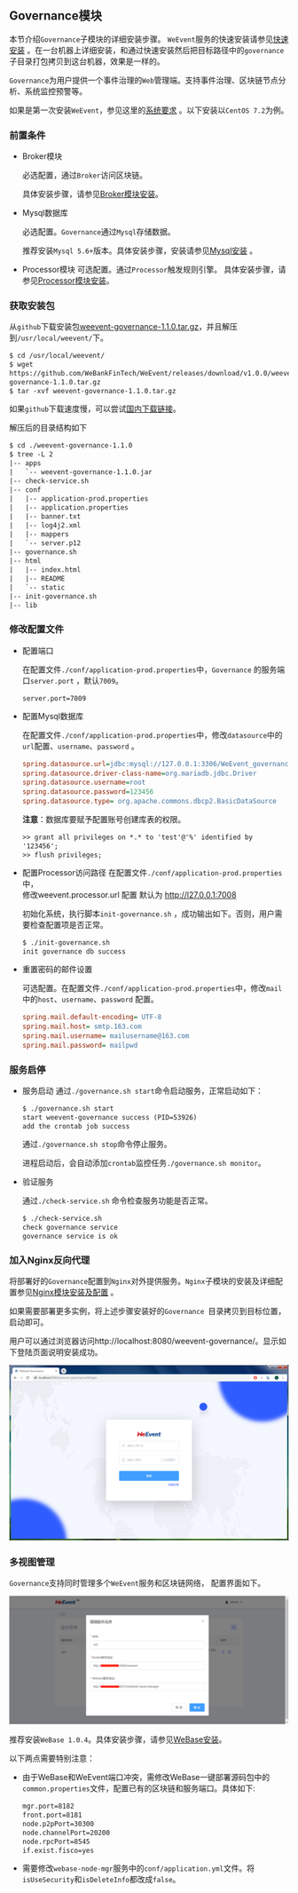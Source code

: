 ## Governance模块
本节介绍`Governance`子模块的详细安装步骤。 `WeEvent`服务的快速安装请参见[快速安装](../quickinstall.html) 。在一台机器上详细安装，和通过快速安装然后把目标路径中的`governance`子目录打包拷贝到这台机器，效果是一样的。

`Governance`为用户提供一个事件治理的`Web`管理端。支持事件治理、区块链节点分析、系统监控预警等。

如果是第一次安装`WeEvent`，参见这里的[系统要求](../environment.html) 。以下安装以`CentOS 7.2`为例。

### 前置条件

- Broker模块

   必选配置，通过`Broker`访问区块链。

   具体安装步骤，请参见[Broker模块安装](./broker.html)。

- Mysql数据库

  必选配置。`Governance`通过`Mysql`存储数据。

  推荐安装`Mysql 5.6+`版本。具体安装步骤，安装请参见[Mysql安装](http://dev.mysql.com/downloads/mysql/) 。
  
- Processor模块
  可选配置。通过`Processor`触发规则引擎。
  具体安装步骤，请参见[Processor模块安装](./processor.html)。


### 获取安装包

从`github`下载安装包[weevent-governance-1.1.0.tar.gz](https://github.com/WeBankFinTech/WeEvent/releases/download/v1.1.0/weevent-governance-1.1.0.tar.gz)，并且解压到`/usr/local/weevent/`下。

```shell
$ cd /usr/local/weevent/
$ wget https://github.com/WeBankFinTech/WeEvent/releases/download/v1.0.0/weevent-governance-1.1.0.tar.gz
$ tar -xvf weevent-governance-1.1.0.tar.gz
```

如果`github`下载速度慢，可以尝试[国内下载链接](https://www.fisco.com.cn/cdn/weevent/download/releases/v1.1.0/weevent-governance-1.1.0.tar.gz)。

解压后的目录结构如下

```
$ cd ./weevent-governance-1.1.0
$ tree -L 2
|-- apps
|   `-- weevent-governance-1.1.0.jar
|-- check-service.sh
|-- conf
|   |-- application-prod.properties
|   |-- application.properties
|   |-- banner.txt
|   |-- log4j2.xml
|   |-- mappers
|   `-- server.p12
|-- governance.sh
|-- html
|   |-- index.html
|   |-- README
|   `-- static
|-- init-governance.sh
|-- lib
```

### 修改配置文件

- 配置端口

  在配置文件`./conf/application-prod.properties`中，`Governance` 的服务端口`server.port` ，默认`7009`。

  ```
  server.port=7009
  ```


- 配置Mysql数据库

    在配置文件`./conf/application-prod.properties`中，修改`datasource`中的`url`配置、`username`、`password` 。

    ```ini
    spring.datasource.url=jdbc:mysql://127.0.0.1:3306/WeEvent_governance?useUnicode=true&characterEncoding=utf-8&useSSL=false
	spring.datasource.driver-class-name=org.mariadb.jdbc.Driver
	spring.datasource.username=root
	spring.datasource.password=123456
	spring.datasource.type= org.apache.commons.dbcp2.BasicDataSource
    ```
    **注意**：数据库要赋予配置账号创建库表的权限。

    ```mysql
    >> grant all privileges on *.* to 'test'@'%' identified by '123456';
    >> flush privileges;
    ```
- 配置Processor访问路径
      在配置文件`./conf/application-prod.properties`中，      
      修改weevent.processor.url 配置  默认为 http://l27.0.0.1:7008


    初始化系统，执行脚本`init-governance.sh` ，成功输出如下。否则，用户需要检查配置项是否正常。

    ```shell
    $ ./init-governance.sh
    init governance db success
    ```

- 重置密码的邮件设置

    可选配置。在配置文件`./conf/application-prod.properties`中，修改`mail`中的`host`、`username`、`password` 配置。

    ```ini
	spring.mail.default-encoding= UTF-8
	spring.mail.host= smtp.163.com
	spring.mail.username= mailusername@163.com
	spring.mail.password= mailpwd
    ```

### 服务启停

- 服务启动
  通过`./governance.sh start`命令启动服务，正常启动如下：

  ```shell
  $ ./governance.sh start
  start weevent-governance success (PID=53926)
  add the crontab job success
  ```

  通过`./governance.sh stop`命令停止服务。

  进程启动后，会自动添加`crontab`监控任务`./governance.sh monitor`。

- 验证服务

  通过`./check-service.sh` 命令检查服务功能是否正常。

  ```shell
  $ ./check-service.sh
  check governance service
  governance service is ok
  ```

### 加入Nginx反向代理

将部署好的`Governance`配置到`Nginx`对外提供服务。`Nginx`子模块的安装及详细配置参见[Nginx模块安装及配置](./nginx.html) 。

如果需要部署更多实例，将上述步骤安装好的`Governance `目录拷贝到目标位置，启动即可。

用户可以通过浏览器访问http://localhost:8080/weevent-governance/。显示如下登陆页面说明安装成功。

![Governance-ui.png](../../image/Governance-ui.png)

### 多视图管理

`Governance`支持同时管理多个`WeEvent`服务和区块链网络， 配置界面如下。

![Governance-multi-view.png](../../image/Governance-multi-view.png)

推荐安装`WeBase 1.0.4`。具体安装步骤，请参见[WeBase安装](https://webasedoc.readthedocs.io/zh_CN/latest/docs/WeBASE/install.html)。

以下两点需要特别注意：

- 由于WeBase和WeEvent端口冲突，需修改WeBase一键部署源码包中的`common.properties`文件，配置已有的区块链和服务端口。具体如下:

  ```
  mgr.port=8182
  front.port=8181
  node.p2pPort=30300
  node.channelPort=20200
  node.rpcPort=8545
  if.exist.fisco=yes
  ```

- 需要修改`webase-node-mgr`服务中的`conf/application.yml`文件。将`isUseSecurity`和`isDeleteInfo`都改成`false`。

